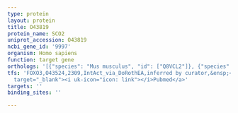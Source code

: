 ```yaml
---
type: protein
layout: protein
title: O43819
protein_name: SCO2
uniprot_accession: O43819
ncbi_gene_id: '9997'
organism: Homo sapiens
function: target gene
orthologs: '[{"species": "Mus musculus", "id": ["Q8VCL2"]}, {"species": "Saccharomyces cerevisiae", "id": ["<a href=\"/protein/p23833\">P23833</a>"]}]'
tfs: 'FOXO3,O43524,2309,IntAct_via_DoRothEA,inferred by curator,&ensp;<a href="https://www.ncbi.nlm.nih.gov/pubmed/?term=18781224%5Buid%5D+OR+24234451%5Buid%5D+OR+31340985%5Buid%5D"
  target="_blank"><i uk-icon="icon: link"></i>Pubmed</a>'
targets: ''
binding_sites: ''

---
```


